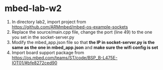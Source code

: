 # mbed-lab-w2
1. In directory lab2, import project from https://github.com/ARMmbed/mbed-os-example-sockets
2. Replace the source/main.cpp file, change the port (line 49) to the one you set in the socket-server.py
3. Modify the mbed_app.json file so that **the IP in socket-server.py is the same as the one in mbed_app.json** and **make sure the wifi config is set**
4. Import board support package from https://os.mbed.com/teams/ST/code/BSP_B-L475E-IOT01/#bfe8272ced90
   
